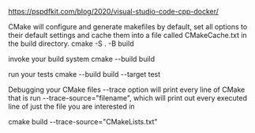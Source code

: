 
https://pspdfkit.com/blog/2020/visual-studio-code-cpp-docker/

CMake will configure and generate makefiles by default, set all options to their default settings and cache them into a file called CMakeCache.txt in the build directory.
cmake -S . -B build

invoke your build system
cmake --build build

run your tests
cmake --build build --target test

Debugging your CMake files
--trace option will print every line of CMake that is run
--trace-source="filename", which will print out every executed line of just the file you are interested in

cmake build --trace-source="CMakeLists.txt"